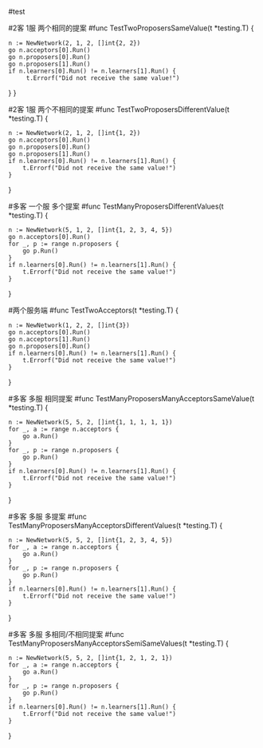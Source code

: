 #test

#2客 1服 两个相同的提案
#func TestTwoProposersSameValue(t *testing.T) {

	n := NewNetwork(2, 1, 2, []int{2, 2})
	go n.acceptors[0].Run()
	go n.proposers[0].Run()
	go n.proposers[1].Run()
	if n.learners[0].Run() != n.learners[1].Run() {
		 t.Errorf("Did not receive the same value!")
  }
}

#2客 1服 两个不相同的提案
#func TestTwoProposersDifferentValue(t *testing.T) {

	n := NewNetwork(2, 1, 2, []int{1, 2})
	go n.acceptors[0].Run()
	go n.proposers[0].Run()
	go n.proposers[1].Run()
	if n.learners[0].Run() != n.learners[1].Run() {
		t.Errorf("Did not receive the same value!")
	} 
}

#多客 一个服 多个提案
#func TestManyProposersDifferentValues(t *testing.T) {

	n := NewNetwork(5, 1, 2, []int{1, 2, 3, 4, 5})
	go n.acceptors[0].Run()
	for _, p := range n.proposers {
		go p.Run()
	}
	if n.learners[0].Run() != n.learners[1].Run() {
		t.Errorf("Did not receive the same value!")
	}
}


#两个服务端
#func TestTwoAcceptors(t *testing.T) {

	n := NewNetwork(1, 2, 2, []int{3})
	go n.acceptors[0].Run()
	go n.acceptors[1].Run()
	go n.proposers[0].Run()
	if n.learners[0].Run() != n.learners[1].Run() {
		t.Errorf("Did not receive the same value!")
	}
}


#多客 多服 相同提案
#func TestManyProposersManyAcceptorsSameValue(t *testing.T) {

	n := NewNetwork(5, 5, 2, []int{1, 1, 1, 1, 1})
	for _, a := range n.acceptors {
		go a.Run()
	}
	for _, p := range n.proposers {
		go p.Run()
	}
	if n.learners[0].Run() != n.learners[1].Run() {
		t.Errorf("Did not receive the same value!")
	}
}

#多客 多服 多提案
#func TestManyProposersManyAcceptorsDifferentValues(t *testing.T) {

	n := NewNetwork(5, 5, 2, []int{1, 2, 3, 4, 5})
	for _, a := range n.acceptors {
		go a.Run()
	}
	for _, p := range n.proposers {
		go p.Run()
	}
	if n.learners[0].Run() != n.learners[1].Run() {
		t.Errorf("Did not receive the same value!")
	}
}


#多客 多服 多相同/不相同提案
#func TestManyProposersManyAcceptorsSemiSameValues(t *testing.T) {

	n := NewNetwork(5, 5, 2, []int{1, 2, 1, 2, 1})
	for _, a := range n.acceptors {
		go a.Run()
	}
	for _, p := range n.proposers {
		go p.Run()
	}
	if n.learners[0].Run() != n.learners[1].Run() {
		t.Errorf("Did not receive the same value!")
	}
}

